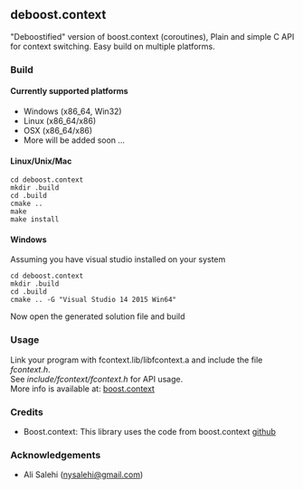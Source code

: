 ## deboost.context
"Deboostified" version of boost.context (coroutines), Plain and simple C API for context switching. Easy build on multiple platforms.  

### Build
#### Currently supported platforms 
- Windows (x86_64, Win32)
- Linux (x86_64/x86)
- OSX (x86_64/x86)
- More will be added soon ...

#### Linux/Unix/Mac
```
cd deboost.context
mkdir .build
cd .build
cmake ..
make
make install
```

#### Windows
Assuming you have visual studio installed on your system
```
cd deboost.context
mkdir .build
cd .build
cmake .. -G "Visual Studio 14 2015 Win64"
```
Now open the generated solution file and build

### Usage
Link your program with fcontext.lib/libfcontext.a and include the file _fcontext.h_.  
See _include/fcontext/fcontext.h_ for API usage.  
More info is available at: [boost.context](http://www.boost.org/doc/libs/1_60_0/libs/context/doc/html/index.html)

### Credits
- Boost.context: This library uses the code from boost.context [github](https://github.com/boostorg/context)

### Acknowledgements
- Ali Salehi (nysalehi@gmail.com) 

